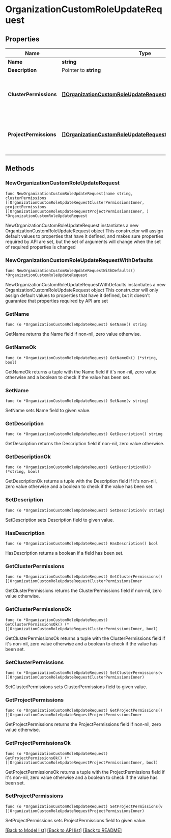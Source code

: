 # OrganizationCustomRoleUpdateRequest

## Properties

Name | Type | Description | Notes
------------ | ------------- | ------------- | -------------
**Name** | **string** |  | 
**Description** | Pointer to **string** |  | [optional] 
**ClusterPermissions** | [**[]OrganizationCustomRoleUpdateRequestClusterPermissionsInner**](OrganizationCustomRoleUpdateRequestClusterPermissionsInner.md) | Should contain an entry for every existing cluster | 
**ProjectPermissions** | [**[]OrganizationCustomRoleUpdateRequestProjectPermissionsInner**](OrganizationCustomRoleUpdateRequestProjectPermissionsInner.md) | Should contain an entry for every existing project | 

## Methods

### NewOrganizationCustomRoleUpdateRequest

`func NewOrganizationCustomRoleUpdateRequest(name string, clusterPermissions []OrganizationCustomRoleUpdateRequestClusterPermissionsInner, projectPermissions []OrganizationCustomRoleUpdateRequestProjectPermissionsInner, ) *OrganizationCustomRoleUpdateRequest`

NewOrganizationCustomRoleUpdateRequest instantiates a new OrganizationCustomRoleUpdateRequest object
This constructor will assign default values to properties that have it defined,
and makes sure properties required by API are set, but the set of arguments
will change when the set of required properties is changed

### NewOrganizationCustomRoleUpdateRequestWithDefaults

`func NewOrganizationCustomRoleUpdateRequestWithDefaults() *OrganizationCustomRoleUpdateRequest`

NewOrganizationCustomRoleUpdateRequestWithDefaults instantiates a new OrganizationCustomRoleUpdateRequest object
This constructor will only assign default values to properties that have it defined,
but it doesn't guarantee that properties required by API are set

### GetName

`func (o *OrganizationCustomRoleUpdateRequest) GetName() string`

GetName returns the Name field if non-nil, zero value otherwise.

### GetNameOk

`func (o *OrganizationCustomRoleUpdateRequest) GetNameOk() (*string, bool)`

GetNameOk returns a tuple with the Name field if it's non-nil, zero value otherwise
and a boolean to check if the value has been set.

### SetName

`func (o *OrganizationCustomRoleUpdateRequest) SetName(v string)`

SetName sets Name field to given value.


### GetDescription

`func (o *OrganizationCustomRoleUpdateRequest) GetDescription() string`

GetDescription returns the Description field if non-nil, zero value otherwise.

### GetDescriptionOk

`func (o *OrganizationCustomRoleUpdateRequest) GetDescriptionOk() (*string, bool)`

GetDescriptionOk returns a tuple with the Description field if it's non-nil, zero value otherwise
and a boolean to check if the value has been set.

### SetDescription

`func (o *OrganizationCustomRoleUpdateRequest) SetDescription(v string)`

SetDescription sets Description field to given value.

### HasDescription

`func (o *OrganizationCustomRoleUpdateRequest) HasDescription() bool`

HasDescription returns a boolean if a field has been set.

### GetClusterPermissions

`func (o *OrganizationCustomRoleUpdateRequest) GetClusterPermissions() []OrganizationCustomRoleUpdateRequestClusterPermissionsInner`

GetClusterPermissions returns the ClusterPermissions field if non-nil, zero value otherwise.

### GetClusterPermissionsOk

`func (o *OrganizationCustomRoleUpdateRequest) GetClusterPermissionsOk() (*[]OrganizationCustomRoleUpdateRequestClusterPermissionsInner, bool)`

GetClusterPermissionsOk returns a tuple with the ClusterPermissions field if it's non-nil, zero value otherwise
and a boolean to check if the value has been set.

### SetClusterPermissions

`func (o *OrganizationCustomRoleUpdateRequest) SetClusterPermissions(v []OrganizationCustomRoleUpdateRequestClusterPermissionsInner)`

SetClusterPermissions sets ClusterPermissions field to given value.


### GetProjectPermissions

`func (o *OrganizationCustomRoleUpdateRequest) GetProjectPermissions() []OrganizationCustomRoleUpdateRequestProjectPermissionsInner`

GetProjectPermissions returns the ProjectPermissions field if non-nil, zero value otherwise.

### GetProjectPermissionsOk

`func (o *OrganizationCustomRoleUpdateRequest) GetProjectPermissionsOk() (*[]OrganizationCustomRoleUpdateRequestProjectPermissionsInner, bool)`

GetProjectPermissionsOk returns a tuple with the ProjectPermissions field if it's non-nil, zero value otherwise
and a boolean to check if the value has been set.

### SetProjectPermissions

`func (o *OrganizationCustomRoleUpdateRequest) SetProjectPermissions(v []OrganizationCustomRoleUpdateRequestProjectPermissionsInner)`

SetProjectPermissions sets ProjectPermissions field to given value.



[[Back to Model list]](../README.md#documentation-for-models) [[Back to API list]](../README.md#documentation-for-api-endpoints) [[Back to README]](../README.md)


